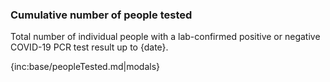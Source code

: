 ### Cumulative number of people tested

Total number of individual people with a lab-confirmed positive or negative COVID-19 PCR test result up to {date}.

{inc:base/peopleTested.md|modals}
